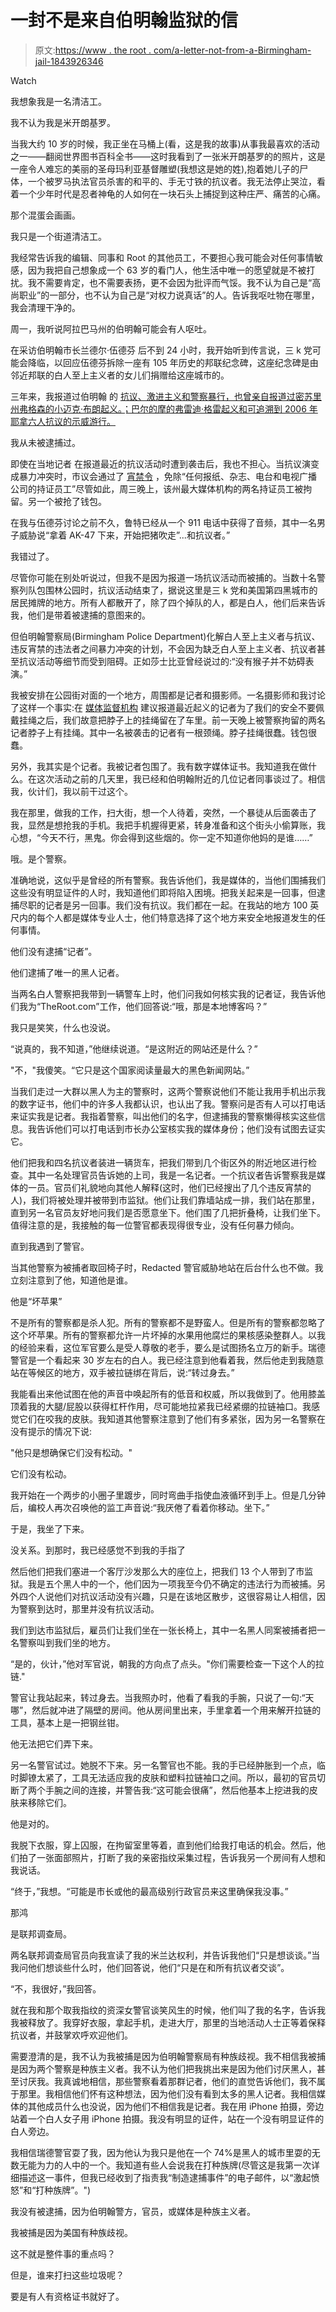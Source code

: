 # 一封不是来自伯明翰监狱的信

> 原文:[https://www . the root . com/a-letter-not-from-a-Birmingham-jail-1843926346](https://www.theroot.com/a-letter-not-from-a-birmingham-jail-1843926346)

Watch

我想象我是一名清洁工。

我不认为我是米开朗基罗。

当我大约 10 岁的时候，我正坐在马桶上(看，这是我的故事)从事我最喜欢的活动之一——翻阅世界图书百科全书——这时我看到了一张米开朗基罗的的照片，这是一座令人难忘的美丽的圣母玛利亚基督雕塑(我想这是她的姓),抱着她儿子的尸体，一个被罗马执法官员杀害的和平的、手无寸铁的抗议者。我无法停止哭泣，看着一个少年时代是忍者神龟的人如何在一块石头上捕捉到这种庄严、痛苦的心痛。

那个混蛋会画画。

我只是一个街道清洁工。

我经常告诉我的编辑、同事和 Root 的其他员工，不要担心我可能会对任何事情敏感，因为我把自己想象成一个 63 岁的看门人，他生活中唯一的愿望就是不被打扰。我不需要肯定，也不需要表扬，更不会因为批评而气馁。我不认为自己是“高尚职业”的一部分，也不认为自己是“对权力说真话”的人。告诉我呕吐物在哪里，我会清理干净的。

周一，我听说阿拉巴马州的伯明翰可能会有人呕吐。

在采访伯明翰市长兰德尔·伍德芬 后不到 24 小时，我开始听到传言说，三 k 党可能会降临，以回应伍德芬拆除一座有 105 年历史的邦联纪念碑，这座纪念碑是由邻近邦联的白人至上主义者的女儿们捐赠给这座城市的。

三年来，我报道过伯明翰 的 [抗议、激进主义和警察暴行，也曾亲自报道过密苏里州弗格森的小迈克·布朗起义。；巴尔的摩的弗雷迪·格雷起义和可追溯到 2006 年耶拿六人抗议的示威游行。](https://www.theroot.com/tag/birmingham)

我从未被逮捕过。

即使在当地记者 在报道最近的抗议活动时遭到袭击后，我也不担心。当抗议演变成暴力冲突时，市议会通过了 [宵禁令](https://www.birminghamal.gov/wp-content/uploads/2020/06/Amended-Proclamation-State-of-Emergency-Curfew-June-2-2020-2-1.pdf) ，免除“任何报纸、杂志、电台和电视广播公司的持证员工”尽管如此，周三晚上，该州最大媒体机构的两名持证员工被拘留。另一个被抢了钱包。

在我与伍德芬讨论之前不久，鲁特已经从一个 911 电话中获得了音频，其中一名男子威胁说“拿着 AK-47 下来，开始把猪吹走”...和抗议者。”

我错过了。

尽管你可能在别处听说过，但我不是因为报道一场抗议活动而被捕的。当数十名警察列队包围林公园时，抗议活动结束了，据说这里是三 k 党和美国第四黑城市的居民摊牌的地方。所有人都散开了，除了四个掉队的人，都是白人，他们后来告诉我，他们是带着被逮捕的意图来的。

但伯明翰警察局(Birmingham Police Department)化解白人至上主义者与抗议、违反宵禁的违法者之间暴力冲突的计划，不会因为缺乏白人至上主义者、抗议者甚至抗议活动等细节而受到阻碍。正如莎士比亚曾经说过的:“没有猴子并不妨碍表演。”

我被安排在公园街对面的一个地方，周围都是记者和摄影师。一名摄影师和我讨论了这样一个事实:在 [媒体监督机构](https://www.poynter.org/reporting-editing/2020/23-guidelines-for-journalists-to-safely-cover-protests-this-weekend/) 建议报道最近起义的记者为了我们的安全不要佩戴挂绳之后，我们故意把脖子上的挂绳留在了车里。前一天晚上被警察拘留的两名记者脖子上有挂绳。其中一名被袭击的记者有一根颈绳。脖子挂绳很蠢。钱包很蠢。

另外，我其实是个记者。我被记者包围了。我有数字媒体证书。我知道我在做什么。在这次活动之前的几天里，我已经和伯明翰附近的几位记者同事谈过了。相信我，伙计们，我以前干过这个。

我在那里，做我的工作，扫大街，想一个人待着，突然，一个暴徒从后面袭击了我，显然是想抢我的手机。我把手机握得更紧，转身准备和这个街头小偷算账，我心想，“今天不行，黑鬼。你会得到这些烟的。你一定不知道你他妈的是谁……”

哦。是个警察。

准确地说，这似乎是曾经的所有警察。我告诉他们，我是媒体的，当他们围捕我们这些没有明显证件的人时，我知道他们即将陷入困境。把我关起来是一回事，但逮捕尽职的记者是另一回事。我们没有抗议。我们都在一起。在我站的地方 100 英尺内的每个人都是媒体专业人士，他们特意选择了这个地方来安全地报道发生的任何事情。

他们没有逮捕“记者”。

他们逮捕了唯一的黑人记者。

当两名白人警察把我带到一辆警车上时，他们问我如何核实我的记者证，我告诉他们我为“TheRoot.com”工作，他们回答说:“哦，那是本地博客吗？”

我只是笑笑，什么也没说。

“说真的，我不知道，”他继续说道。“是这附近的网站还是什么？”

"不，"我傻笑。“它只是这个国家阅读量最大的黑色新闻网站。”

当我们走过一大群以黑人为主的警察时，这两个警察说他们不能让我用手机出示我的数字证书，他们中的许多人我都认识，也认出了我。警察问是否有人可以打电话来证实我是记者。我指着警察，叫出他们的名字，但逮捕我的警察懒得核实这些信息。我告诉他们可以打电话到市长办公室核实我的媒体身份；他们没有试图去证实它。

他们把我和四名抗议者装进一辆货车，把我们带到几个街区外的附近地区进行检查。其中一名处理官员告诉她的上司，我是一名记者。一个抗议者告诉警察我是媒体的一员。官员们礼貌地向其他人解释(这时，他们已经搜出了几个违反宵禁的人)，我们将被处理并被带到市监狱。他们让我们靠墙站成一排，我们站在那里，直到另一名官员友好地问我们是否愿意坐下。他们围了几把折叠椅，让我们坐下。值得注意的是，我接触的每一位警官都表现得很专业，没有任何暴力倾向。

直到我遇到了警官。

当其他警察为被捕者取回椅子时，Redacted 警官威胁地站在后台什么也不做。我立刻注意到了他，知道他是谁。

他是“坏苹果”

不是所有的警察都是杀人犯。所有的警察都不是野蛮人。但是所有的警察都忽略了这个坏苹果。所有的警察都允许一片坏掉的水果用他腐烂的果核感染整群人。以我的经验来看，这位军官要么是受人尊敬的老手，要么是试图扬名立万的新手。瑞德警官是一个看起来 30 岁左右的白人。我已经注意到他看着我，然后他走到我随意站在等候区的地方，双手被拉链绑在背后，说:“转过身去。”

我能看出来他试图在他的声音中唤起所有的低音和权威，所以我做到了。他用膝盖顶着我的大腿/屁股以获得杠杆作用，尽可能地拉紧我已经紧绷的拉链袖口。我感觉它们在咬我的皮肤。我知道其他警察注意到了他们有多紧张，因为另一名警察在没有提示的情况下说:

"他只是想确保它们没有松动。"

它们没有松动。

我开始在一个两步的小圈子里踱步，同时弯曲手指使血液循环到手上。但是几分钟后，编校人再次召唤他的监工声音说:“我厌倦了看着你移动。坐下。”

于是，我坐了下来。

没关系。到那时，我已经感觉不到我的手指了

然后他们把我们塞进一个客厅沙发那么大的座位上，把我们 13 个人带到了市监狱。我是五个黑人中的一个，他们因为一项我至今仍不确定的违法行为而被捕。另外四个人说他们对抗议活动没有兴趣，只是在该地区散步，这很容易让人相信，因为警察到达时，那里并没有抗议活动。

我们到达市监狱后，雇员们让我们坐在一张长椅上，其中一名黑人同案被捕者把一名警察叫到我们坐的地方。

“是的，伙计，”他对军官说，朝我的方向点了点头。"你们需要检查一下这个人的拉链."

警官让我站起来，转过身去。当我照办时，他看了看我的手腕，只说了一句:“天哪”，然后就冲进了隔壁的房间。他从房间里出来，手里拿着一个用来解开拉链的工具，基本上是一把钢丝钳。

他无法把它们弄下来。

另一名警官试过。她脱不下来。另一名警官也不能。我的手已经肿胀到一个点，临时脚镣太紧了，工具无法适应我的皮肤和塑料拉链袖口之间。所以，最初的官员切断了两个手腕之间的连接，并警告我:“这可能会很痛”，然后他基本上挖进我的皮肤来移除它们。

他是对的。

我脱下衣服，穿上囚服，在拘留室里等着，直到他们给我打电话的机会。然后，他们拍了一张面部照片，打断了我的亲密指纹采集过程，告诉我另一个房间有人想和我说话。

“终于，”我想。“可能是市长或他的最高级别行政官员来这里确保我没事。”

那鸿

是联邦调查局。

两名联邦调查局官员向我宣读了我的米兰达权利，并告诉我他们“只是想谈谈。”当我问他们想谈些什么时，他们回答说，他们“只是在和所有抗议者交谈”。

“不，我很好，”我回答。

就在我和那个取我指纹的资深女警官谈笑风生的时候，他们叫了我的名字，告诉我我被释放了。我穿好衣服，拿起手机，走进大厅，那里的当地活动人士正等着保释抗议者，并鼓掌欢呼欢迎他们。

需要澄清的是，我不认为我被捕是因为伯明翰警察局有种族歧视。我不相信我被捕是因为两个警察是种族主义者。我不认为他们把我挑出来是因为他们讨厌黑人，甚至讨厌我。我真诚地相信，那些警察看着那群记者，他们的直觉告诉他们，我不属于那里。我相信他们怀有这种想法，因为他们没有看到太多的黑人记者。我相信媒体的其他成员什么也没说，因为他们不相信我是记者。我在用 iPhone 拍摄，旁边站着一个白人女子用 iPhone 拍摄。我没有明显的证件，站在一个没有明显证件的白人旁边。

我相信瑞德警官耍了我，因为他认为我只是他在一个 74%是黑人的城市里耍的无数无能为力的人中的一个。我知道有些人会说我在打种族牌(尽管这是我第一次详细描述这一事件，但我已经收到了指责我“制造逮捕事件”的电子邮件，以“激起愤怒”和“打种族牌”。")

我没有被逮捕，因为伯明翰警方，官员，或媒体是种族主义者。

我被捕是因为美国有种族歧视。

这不就是整件事的重点吗？

但是，谁来打扫这些垃圾呢？

要是有人有资格证书就好了。